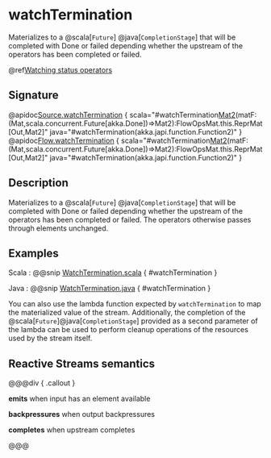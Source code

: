 # watchTermination

Materializes to a @scala[`Future`] @java[`CompletionStage`] that will be completed with Done or failed depending whether the upstream of the operators has been completed or failed.

@ref[Watching status operators](../index.md#watching-status-operators)

## Signature

@apidoc[Source.watchTermination](Source) { scala="#watchTermination[Mat2]()(matF:(Mat,scala.concurrent.Future[akka.Done])=&gt;Mat2):FlowOpsMat.this.ReprMat[Out,Mat2]" java="#watchTermination(akka.japi.function.Function2)" }
@apidoc[Flow.watchTermination](Flow) { scala="#watchTermination[Mat2]()(matF:(Mat,scala.concurrent.Future[akka.Done])=&gt;Mat2):FlowOpsMat.this.ReprMat[Out,Mat2]" java="#watchTermination(akka.japi.function.Function2)" }


## Description

Materializes to a @scala[`Future`] @java[`CompletionStage`] that will be completed with Done or failed depending whether the upstream of the operators has been completed or failed.
The operators otherwise passes through elements unchanged.

## Examples

Scala
:   @@snip [WatchTermination.scala](/akka-docs/src/test/scala/docs/stream/operators/sourceorflow/WatchTermination.scala) { #watchTermination }

Java
:   @@snip [WatchTermination.java](/akka-docs/src/test/java/jdocs/stream/operators/SourceOrFlow.java) { #watchTermination } 

You can also use the lambda function expected by `watchTermination` to map the materialized value of the stream. Additionally, the completion of the @scala[`Future`]@java[`CompletionStage`] provided as a second parameter of the lambda can be used to perform cleanup operations of the resources used by the stream itself. 

## Reactive Streams semantics

@@@div { .callout }

**emits** when input has an element available

**backpressures** when output backpressures

**completes** when upstream completes

@@@

